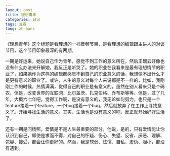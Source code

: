 ```yaml
---
layout: post
title: 理想青年
categories: 日记
tags: 豆瓣
lang: zh-hans
---
```

《理想青年》这个标题是看理想的一档音频节目，是看理想的编辑跟主讲人的对谈节目，这个节目印象最深的有两期。

一期是好运来，她说自己作为青年，感觉不到工作的意义所在，然后王瑞云好像也没有什么办法来开解她，我反正是听哭了。她的职业在我看来是最有理想情节的职业了，如果她作为这样的编辑都感觉不到自己的职业意义的话，我想像不出什么才是更有意义的职业了。或许，人生的意义对每个人来说都是不一样的，比如，我刚刚工作的时候，热情满满，觉得自己的职业是有意义的，虽然在别人看来只是个码农，但是，改变世界的互联网，比尔盖茨、扎克伯格、乔布斯等等，但是，过了几年，大概六七年吧，觉得工作啊，是没有意义的，我无论如何努力，也只是一个feature接着一个feature，一个bug接着一个bug，然后就放弃了在工作上寻找意义了。开始寻找生活的意义。其实，生活也是没有意义的吧，反正就开始好好生活了。

还有一期是问杨照，爱情是不是人生最重要的部分，他说，是的，只有爱情能让你认识到自己，即使是求而不得，对自己的怀疑、伤心、失望、反省、厌恶、理解、包容、接受，都会让你更好的。然而，我是软弱、怯懦、自私、虚伪、胆小，都没有遇到。


